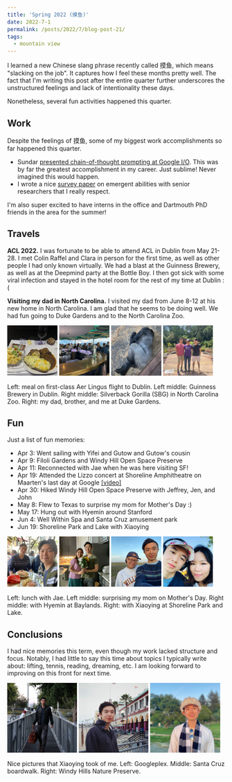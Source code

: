 ```yaml
---
title: 'Spring 2022 (摸鱼)'
date: 2022-7-1
permalink: /posts/2022/7/blog-post-21/
tags:
  - mountain view
---
```


I learned a new Chinese slang phrase recently called 摸鱼, which means "slacking on the job". 
It captures how I feel these months pretty well.
The fact that I'm writing this post after the entire quarter further underscores the unstructured feelings and lack of intentionality these days.

Nonetheless, several fun activities happened this quarter.

## Work

Despite the feelings of 摸鱼, some of my biggest work accomplishments so far happened this quarter.

- Sundar [presented chain-of-thought prompting at Google I/O](https://twitter.com/Google/status/1525188695875366912). This was by far the greatest accomplishment in my career. Just sublime! Never imagined this would happen.
- I wrote a nice [survey paper](https://arxiv.org/abs/2206.07682) on emergent abilities with senior researchers that I really respect. 

I'm also super excited to have interns in the office and Dartmouth PhD friends in the area for the summer!

## Travels

**ACL 2022.** I was fortunate to be able to attend ACL in Dublin from May 21-28. I met Colin Raffel and Clara in person for the first time, as well as other people I had only known virtually. We had a blast at the Guinness Brewery, as well as at the Deepmind party at the Bottle Boy. I then got sick with some viral infection and stayed in the hotel room for the rest of my time at Dublin :(

**Visiting my dad in North Carolina.** I visited my dad from June 8-12 at his new home in North Carolina. I am glad that he seems to be doing well. We had fun going to Duke Gardens and to the North Carolina Zoo.

<img src='/images/IMG_5604.png' width="23%">
<img src='/images/IMG_5610.png' width="23%">
<img src='/images/IMG_5653.png' width="23%">
<img src='/images/IMG_5029.png' width="23%">

Left: meal on first-class Aer Lingus flight to Dublin. 
Left middle: Guinness Brewery in Dublin.
Right middle: Silverback Gorilla (SBG) in North Carolina Zoo.
Right: my dad, brother, and me at Duke Gardens.

## Fun

Just a list of fun memories:

- Apr 3: Went sailing with Yifei and Gutow and Gutow's cousin
- Apr 9: Filoli Gardens and Windy Hill Open Space Preserve
- Apr 11: Reconnected with Jae when he was here visiting SF!
- Apr 19: Attended the Lizzo concert at Shoreline Amphitheatre on Maarten's last day at Google [[video]](https://youtu.be/c7hFLQ6x3oY)
- Apr 30: Hiked Windy Hill Open Space Preserve with Jeffrey, Jen, and John
- May 8: Flew to Texas to surprise my mom for Mother's Day :)
- May 17: Hung out with Hyemin around Stanford
- Jun 4: Well Within Spa and Santa Cruz amusement park
- Jun 19: Shoreline Park and Lake with Xiaoying

<img src='/images/IMG_5462.png' width="23%">
<img src='/images/IMG_4823.png' width="23%">
<img src='/images/IMG_5596.png' width="23%">
<img src='/images/IMG_7622.png' width="23%">

Left: lunch with Jae.
Left middle: surprising my mom on Mother's Day.
Right middle: with Hyemin at Baylands.
Right: with Xiaoying at Shoreline Park and Lake.

## Conclusions

I had nice memories this term, even though my work lacked structure and focus. Notably, I had little to say this time about topics I typically write about: lifting, tennis, reading, dreaming, etc. I am looking forward to improving on this front for next time.

<img src='/images/IMG_2315.png' width="32%">
<img src='/images/IMG_5638.png' width="32%">
<img src='/images/IMG_5440.png' width="32%">

Nice pictures that Xiaoying took of me.
Left: Googleplex.
Middle: Santa Cruz boardwalk.
Right: Windy Hills Nature Preserve.
